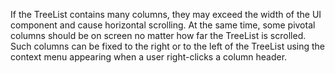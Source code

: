 If&nbsp;the TreeList contains many columns, they may exceed the width of&nbsp;the UI component and cause horizontal scrolling. At&nbsp;the same time, some pivotal columns should be&nbsp;on&nbsp;screen no&nbsp;matter how far the TreeList is&nbsp;scrolled. Such columns can be&nbsp;fixed to&nbsp;the right or&nbsp;to&nbsp;the left of&nbsp;the TreeList using the context menu appearing when a&nbsp;user right-clicks a&nbsp;column header.